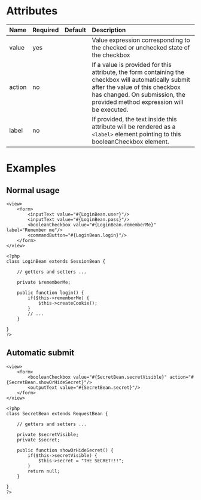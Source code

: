 # Attributes #

| **Name** | **Required** | **Default** | **Description** |
|:---------|:-------------|:------------|:----------------|
| value    | yes          |             | Value expression corresponding to the checked or unchecked state of the checkbox |
| action   | no           |             | If a value is provided for this attribute, the form containing the checkbox will automatically submit after the value of this checkbox has changed. On submission, the provided method expression will be executed. |
| label    | no           |             | If provided, the text inside this attribute will be rendered as a `<label>` element pointing to this booleanCheckbox element. |

# Examples #

## Normal usage ##

```
<view>
	<form>
		<inputText value="#{LoginBean.user}"/>
		<inputText value="#{LoginBean.pass}"/>
		<booleanCheckbox value="#{LoginBean.rememberMe}" label="Remember me"/>
		<commandButton="#{LoginBean.login}"/>
	</form>
</view>
```

```
<?php
class LoginBean extends SessionBean {
	
	// getters and setters ...

	private $rememberMe;

	public function login() {
		if($this->rememberMe) {
			$this->createCookie();
		}
		// ...
	}

}
?>
```

## Automatic submit ##

```
<view>
	<form>
		<booleanCheckbox value="#{SecretBean.secretVisible}" action="#{SecretBean.showOrHideSecret}"/>
		<outputText value="#{SecretBean.secret}"/>
	</form>
</view>
```

```
<?php
class SecretBean extends RequestBean {
	
	// getters and setters ...

	private $secretVisible;
	private $secret;

	public function showOrHideSecret() {
		if($this->secretVisible) {
			$this->secret = "THE SECRET!!!";
		}
		return null;
	}

}
?>
```